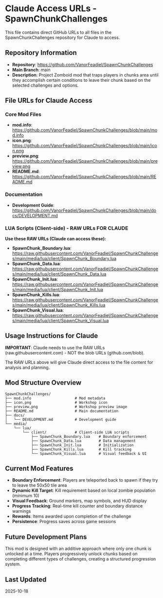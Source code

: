 # Claude Access URLs - SpawnChunkChallenges

This file contains direct GitHub URLs to all files in the SpawnChunkChallenges repository for Claude to access.

## Repository Information
- **Repository**: https://github.com/VanorFeadiel/SpawnChunkChallenges
- **Main Branch**: main
- **Description**: Project Zomboid mod that traps players in chunks area until they accomplish certain conditions to leave their chunk based on the selected challenges and options.

## File URLs for Claude Access

### Core Mod Files
- **mod.info**: https://github.com/VanorFeadiel/SpawnChunkChallenges/blob/main/mod.info
- **icon.png**: https://github.com/VanorFeadiel/SpawnChunkChallenges/blob/main/icon.png
- **preview.png**: https://github.com/VanorFeadiel/SpawnChunkChallenges/blob/main/preview.png
- **README.md**: https://github.com/VanorFeadiel/SpawnChunkChallenges/blob/main/README.md

### Documentation
- **Development Guide**: https://github.com/VanorFeadiel/SpawnChunkChallenges/blob/main/docs/DEVELOPMENT.md

### LUA Scripts (Client-side) - RAW URLs FOR CLAUDE

**Use these RAW URLs (Claude can access these):**
- **SpawnChunk_Boundary.lua**: https://raw.githubusercontent.com/VanorFeadiel/SpawnChunkChallenges/main/media/lua/client/SpawnChunk_Boundary.lua
- **SpawnChunk_Data.lua**: https://raw.githubusercontent.com/VanorFeadiel/SpawnChunkChallenges/main/media/lua/client/SpawnChunk_Data.lua
- **SpawnChunk_Init.lua**: https://raw.githubusercontent.com/VanorFeadiel/SpawnChunkChallenges/main/media/lua/client/SpawnChunk_Init.lua
- **SpawnChunk_Kills.lua**: https://raw.githubusercontent.com/VanorFeadiel/SpawnChunkChallenges/main/media/lua/client/SpawnChunk_Kills.lua
- **SpawnChunk_Visual.lua**: https://raw.githubusercontent.com/VanorFeadiel/SpawnChunkChallenges/main/media/lua/client/SpawnChunk_Visual.lua

## Usage Instructions for Claude

**IMPORTANT**: Claude needs to use the RAW URLs (raw.githubusercontent.com) - NOT the blob URLs (github.com/blob). 

The RAW URLs above will give Claude direct access to the file content for analysis and planning.

## Mod Structure Overview

```
SpawnChunkChallenges/
├── mod.info                    # Mod metadata
├── icon.png                    # Workshop icon
├── preview.png                 # Workshop preview image
├── README.md                   # Main documentation
├── docs/
│   └── DEVELOPMENT.md          # Development guide
└── media/
    └── lua/
        └── client/             # Client-side LUA scripts
            ├── SpawnChunk_Boundary.lua    # Boundary enforcement
            ├── SpawnChunk_Data.lua        # Data management
            ├── SpawnChunk_Init.lua        # Initialization
            ├── SpawnChunk_Kills.lua       # Kill tracking
            └── SpawnChunk_Visual.lua      # Visual feedback & UI
```

## Current Mod Features

- **Boundary Enforcement**: Players are teleported back to spawn if they try to leave the 50x50 tile area
- **Dynamic Kill Target**: Kill requirement based on local zombie population (minimum 10)
- **Visual Feedback**: Ground markers, map symbols, and HUD display
- **Progress Tracking**: Real-time kill counter and boundary distance warnings
- **Rewards**: Items awarded upon completion of the challenge
- **Persistence**: Progress saves across game sessions

## Future Development Plans

This mod is designed with an additive approach where only one chunk is unlocked at a time. Players progressively unlock chunks based on completing different types of challenges, creating a structured progression system.

## Last Updated
2025-10-18
